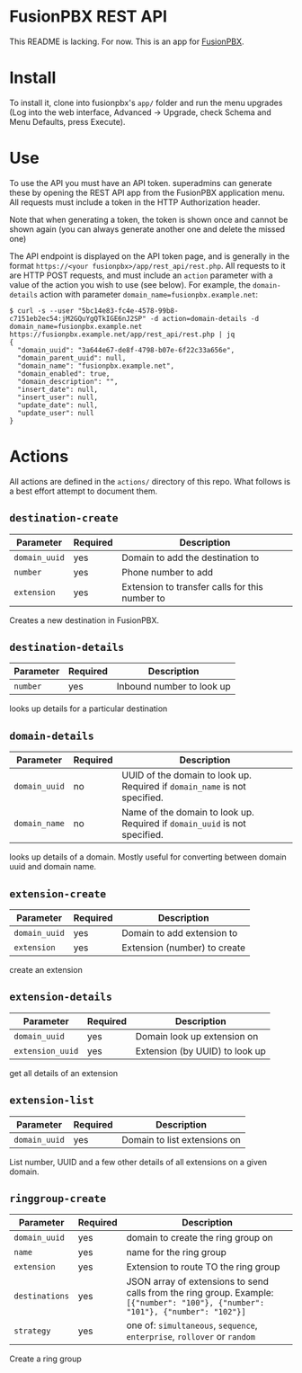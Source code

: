 # FusionPBX REST API
This README is lacking. For now. This is an app for [FusionPBX](http://www.fusionpbx.com/).

# Install
To install it, clone into fusionpbx's `app/` folder and run the menu upgrades (Log into the web
  interface, Advanced -> Upgrade, check Schema and Menu Defaults, press Execute).

# Use

To use the API you must have an API token. superadmins can generate these by opening the REST API app from the FusionPBX application menu. All requests must include a token in the HTTP Authorization header.

Note that when generating a token, the token is shown once and cannot be shown again (you can always generate another one and delete the missed one)

The API endpoint is displayed on the API token page, and is generally in the format `https://<your fusionpbx>/app/rest_api/rest.php`. All requests to it are HTTP POST requests,
and must include an `action` parameter with a value of the action you wish to use (see below). For example, the `domain-details` action with parameter `domain_name=fusionpbx.example.net`:

```
$ curl -s --user "5bc14e83-fc4e-4578-99b8-c7151eb2ec54:jM2GQuYgQTkIGE6nJ2SP" -d action=domain-details -d domain_name=fusionpbx.example.net https://fusionpbx.example.net/app/rest_api/rest.php | jq
{
  "domain_uuid": "3a644e67-de8f-4798-b07e-6f22c33a656e",
  "domain_parent_uuid": null,
  "domain_name": "fusionpbx.example.net",
  "domain_enabled": true,
  "domain_description": "",
  "insert_date": null,
  "insert_user": null,
  "update_date": null,
  "update_user": null
}
```

# Actions
All actions are defined in the `actions/` directory of this repo. What follows is a best effort attempt to document them.

## `destination-create`

| Parameter     | Required | Description |
|---------------|----------|-------------|
| `domain_uuid` | yes      | Domain to add the destination to |
| `number`      | yes      | Phone number to add | 
| `extension`   | yes      | Extension to transfer calls for this number to |

Creates a new destination in FusionPBX.

## `destination-details`
| Parameter     | Required | Description |
|---------------|----------|-------------|
| `number`      | yes      | Inbound number to look up |

looks up details for a particular destination

## `domain-details`

| Parameter     | Required | Description |
|---------------|----------|-------------|
| `domain_uuid` | no       | UUID of the domain to look up. Required if `domain_name` is not specified. |
| `domain_name` | no       | Name of the domain to look up. Required if `domain_uuid` is not specified. |

looks up details of a domain. Mostly useful for converting between domain uuid and domain name.

## `extension-create`

| Parameter     | Required | Description |
|---------------|----------|-------------|
| `domain_uuid` | yes      | Domain to add extension to |
| `extension`   | yes      | Extension (number) to create |

create an extension

## `extension-details`

| Parameter          | Required | Description |
|--------------------|----------|-------------|
| `domain_uuid`      | yes      | Domain look up extension on |
| `extension_uuid`   | yes      | Extension (by UUID) to look up  |

get all details of an extension

## `extension-list`
| Parameter     | Required | Description |
|---------------|----------|-------------|
| `domain_uuid` | yes      | Domain to list extensions on |

List number, UUID and a few other details of all extensions on a given domain.


## `ringgroup-create`
| Parameter      | Required | Description |
|----------------|----------|-------------|
| `domain_uuid`  | yes      | domain to create the ring group on |
| `name`         | yes      | name for the ring group |
| `extension`    | yes      | Extension to route TO the ring group |
| `destinations` | yes      | JSON array of extensions to send calls from the ring group. Example: `[{"number": "100"}, {"number": "101"}, {"number": "102"}]` |
| `strategy`     | yes      | one of: `simultaneous`, `sequence`, `enterprise`, `rollover` or `random` |

Create a ring group
